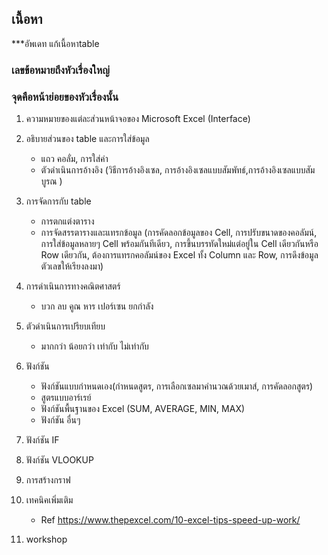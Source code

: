 ## เนื้อหา
***อัพเดท แก้เนื้อหาtable

### เลขข้อหมายถึงหัวเรื่องใหญ่ 
### จุดคือหน้าย่อยของหัวเรื่องนั้น
1.	ความหมายของแต่ละส่วนหน้าจอของ Microsoft Excel (Interface)

2.	อธิบายส่วนของ table และการใส่ข้อมูล
    -	แถว คอลั่ม, การใส่ค่า
    -	ตัวดำเนินการอ้างอิง (วิธีการอ้างอิงเซล, การอ้างอิงเซลแบบสัมพัทธ์,การอ้างอิงเซลแบบสัมบูรณ )
3.	การจัดการกับ table
    -   การตกแต่งตาราง
    -	การจัดสรรตารางและแทรกข้อมูล (การคัดลอกข้อมูลของ Cell, การปรับขนาดของคอลัมน์, การใส่ข้อมูลหลายๆ Cell พร้อมกันทีเดียว, การขึ้นบรรทัดใหม่แต่อยู่ใน Cell เดียวกันหรือ Row เดียวกัน, ต้องการแทรกคอลัมน์ของ Excel ทั้ง Column และ Row, การดึงข้อมูลตัวเลขให้เรียงลงมา)

4.	การดำเนินการทางคณิตศาสตร์ 
    -	บวก ลบ คูณ หาร เปอร์เซน ยกกำลัง
  
5.	ตัวดำเนินการเปรียบเทียบ
    -	มากกว่า น้อยกว่า เท่ากับ ไม่เท่ากับ
  
6.	ฟังก์ชัน
    -	ฟังก์ชันแบบกำหนดเอง(กำหนดสูตร, การเลือกเซลมาคำนวณด้วยเมาส์, การคัดลอกสูตร)
    -	สูตรแบบอาร์เรย์
    -	ฟังก์ชันพื้นฐานของ Excel (SUM, AVERAGE, MIN, MAX)
    -	ฟังก์ชัน อื่นๆ
  
7.	ฟังก์ชัน IF 

8.	ฟังก์ชัน VLOOKUP

9.	การสร้างกราฟ

10.	เทคนิคเพิ่มเติม
    -	Ref https://www.thepexcel.com/10-excel-tips-speed-up-work/
11. workshop

